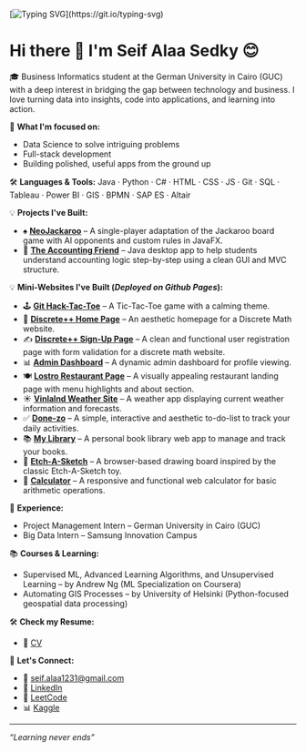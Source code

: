 [![Typing SVG](https://readme-typing-svg.demolab.com?font=Fira+Code&size=25&pause=1000&width=700&separator=%3C&lines=System.out.println(%22Always+aspire+for+beauty%22);)](https://git.io/typing-svg)
# Hi there 👋  I'm Seif Alaa Sedky 😊

🎓 Business Informatics student at the German University in Cairo (GUC) with a deep interest in bridging the gap between technology and business. I love turning data into insights, code into applications, and learning into action.

🚀 **What I'm focused on:**
- Data Science to solve intriguing problems 
- Full-stack development 
- Building polished, useful apps from the ground up

🛠️ **Languages & Tools:**
Java · Python · C# · HTML · CSS · JS · Git · SQL · Tableau · Power BI · GIS · BPMN · SAP ES · Altair

💡 **Projects I've Built:**
- ♠️ [**NeoJackaroo**](https://github.com/Seif-Sedky/NeoJackaroo) – A single-player adaptation of the Jackaroo board game with AI opponents and custom rules in JavaFX.
- 🎯 [**The Accounting Friend**](https://github.com/seif-sedky/theAccountingFriend) – Java desktop app to help students understand accounting logic step-by-step using a clean GUI and MVC structure.

💡 **Mini-Websites I've Built (_Deployed on Github Pages_):**
- 🕹️ [**Git Hack-Tac-Toe**](https://github.com/Seif-Sedky/git-hack-toe) – A Tic-Tac-Toe game with a calming theme.  
- 📘 [**Discrete++ Home Page**](https://github.com/Seif-Sedky/discrete-math-home-page) – An aesthetic homepage for a Discrete Math website.  
- ✍️ [**Discrete++ Sign-Up Page**](https://github.com/Seif-Sedky/signup-page) – A clean and functional user registration page with form validation for a discrete math website.  
- 📊 [**Admin Dashboard**](https://github.com/Seif-Sedky/admin-dashboard) – A dynamic admin dashboard for profile viewing.  
- 🍽️ [**Lostro Restaurant Page**](https://github.com/Seif-Sedky/resturant-page) – A visually appealing restaurant landing page with menu highlights and about section.  
- ☀️ [**Vinlalnd Weather Site**](https://github.com/Seif-Sedky/weather-site) – A weather app displaying current weather information and forecasts.  
- ✅ [**Done-zo**](https://github.com/Seif-Sedky/to-do-list) – A simple, interactive and aesthetic to-do-list to track your daily activities.  
- 📚 [**My Library**](https://github.com/Seif-Sedky/my-library) – A personal book library web app to manage and track your books.  
- 🎨 [**Etch-A-Sketch**](https://github.com/Seif-Sedky/etch-a-sketch) – A browser-based drawing board inspired by the classic Etch-A-Sketch toy.  
- 🧮 [**Calculator**](https://github.com/Seif-Sedky/calculator) – A responsive and functional web calculator for basic arithmetic operations.  

💼 **Experience:**
- Project Management Intern – German University in Cairo (GUC)  
- Big Data Intern – Samsung Innovation Campus  

📚 **Courses & Learning:**
- Supervised ML, Advanced Learning Algorithms, and Unsupervised Learning – by Andrew Ng (ML Specialization on Coursera)
- Automating GIS Processes – by University of Helsinki (Python-focused geospatial data processing)

🛠️ **Check my Resume:**
- 📝 [CV](https://drive.google.com/drive/folders/1qIJBCPEx89ZLRZacu8VLLqbhvzawZoAE?dmr=1&ec=wgc-drive-hero-goto)

💬 **Let's Connect:**
- 📧 [seif.alaa1231@gmail.com](mailto:seif.alaa1231@gmail.com)
- 💼 [LinkedIn](https://linkedin.com/in/seifAlaa02)
- 🧠 [LeetCode](https://leetcode.com/u/4npTlcgx2e/)
- 📊 [Kaggle](https://www.kaggle.com/seifalaa02)

---

_“Learning never ends”_
